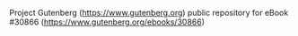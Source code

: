 Project Gutenberg (https://www.gutenberg.org) public repository for eBook #30866 (https://www.gutenberg.org/ebooks/30866)
